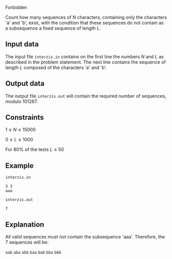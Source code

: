 Forbidden

Count how many sequences of $N$ characters, containing only the characters 'a' and 'b', exist, with the condition that these sequences do not contain as a subsequence a fixed sequence of length $L$.

## Input data

The input file `interzis.in` contains on the first line the numbers $N$ and $L$ as described in the problem statement. The next line contains the sequence of length $L$ composed of the characters 'a' and 'b'.

## Output data

The output file `interzis.out` will contain the required number of sequences, modulo $101267$.

## Constraints

$1 \leq N \leq 15000$

$0 \leq L \leq 1000$

For $80\%$ of the tests $L \leq 50$

## Example

`interzis.in`
```
3 3
aaa
```

`interzis.out`
```
7
```

## Explanation

All valid sequences must not contain the subsequence 'aaa'. Therefore, the $7$ sequences will be:

`aab`
`aba`
`abb`
`baa`
`bab`
`bba`
`bbb`